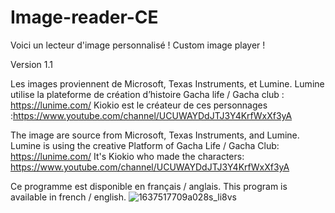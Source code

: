 # Image-reader-CE

Voici un lecteur d'image personnalisé !
Custom image player !

Version 1.1

Les images proviennent de Microsoft, Texas Instruments, et Lumine. 
Lumine utilise la plateforme de création d’histoire Gacha life / Gacha club : https://lunime.com/ 
Kiokio est le créateur de ces personnages :https://www.youtube.com/channel/UCUWAYDdJTJ3Y4KrfWxXf3yA

The image are source from Microsoft, Texas Instruments, and Lumine. 
Lumine is using the creative Platform of Gacha Life / Gacha Club: https://lunime.com/ 
It's Kiokio who made the characters: https://www.youtube.com/channel/UCUWAYDdJTJ3Y4KrfWxXf3yA  

Ce programme est disponible en français / anglais.
This program is available in french / english.
![1637517709a028s_li8vs](https://user-images.githubusercontent.com/93646709/161299613-b10a9def-0d3a-4d1e-b368-8ac4ddf0dc68.gif)
